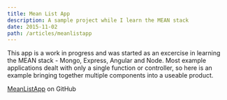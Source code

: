 ```yaml
---
title: Mean List App
description: A sample project while I learn the MEAN stack
date: 2015-11-02
path: /articles/meanlistapp
---
```


This app is a work in progress and was started as an excercise in learning the MEAN stack - Mongo, Express, Angular and Node. Most example applications dealt with only a single function or controller, so here is an example bringing together multiple components into a useable product.

[MeanListApp](https://github.com/dustykeyboard/MeanListApp) on GitHub
